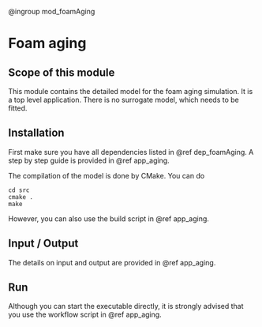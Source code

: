 @ingroup mod_foamAging

Foam aging
==========

## Scope of this module

This module contains the detailed model for the foam aging simulation. It is a top level application. There is no surrogate model, which needs to be fitted.

## Installation

First make sure you have all dependencies listed in @ref dep_foamAging. A step by step guide is provided in @ref app_aging.

The compilation of the model is done by CMake. You can do
```
cd src
cmake .
make
```
However, you can also use the build script in @ref app_aging.

## Input / Output

The details on input and output are provided in @ref app_aging.

## Run

Although you can start the executable directly, it is strongly advised that you use the workflow script in @ref app_aging.
